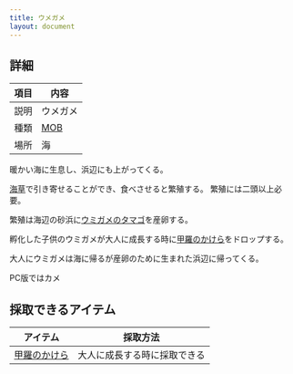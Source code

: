 ```yaml
---
title: ウメガメ
layout: document
---
```

## 詳細

|項目|内容|
|---|---|
|説明|ウメガメ|
|種類|[MOB](MOB)|
|場所|海|

暖かい海に生息し、浜辺にも上がってくる。

[海草](海草)で引き寄せることができ、食べさせると繁殖する。
繁殖には二頭以上必要。

繁殖は海辺の砂浜に[ウミガメのタマゴ](ウミガメのタマゴ)を産卵する。

孵化した子供のウミガメが大人に成長する時に[甲羅のかけら](甲羅のかけら)をドロップする。

大人にウミガメは海に帰るが産卵のために生まれた浜辺に帰ってくる。

PC版ではカメ

## 採取できるアイテム

|アイテム|採取方法|
|---|---|
|[甲羅のかけら](甲羅のかけら)|大人に成長する時に採取できる|
